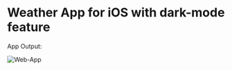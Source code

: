 # Weather App for iOS with dark-mode feature

App Output:

![Web-App](https://github.com/manoj-aryal/Weatherly/blob/master/output.gif)

